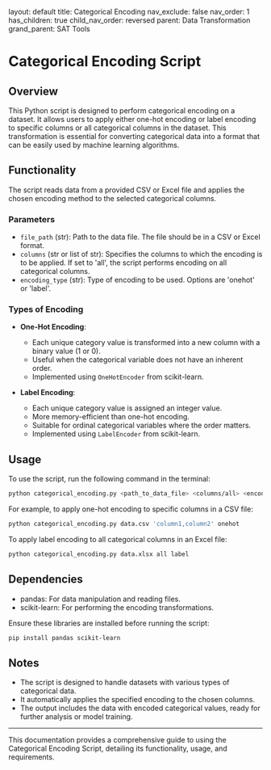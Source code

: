 layout: default
title: Categorical Encoding
nav_exclude: false
nav_order: 1
has_children: true
child_nav_order: reversed
parent: Data Transformation
grand_parent: SAT Tools


# Categorical Encoding Script

## Overview

This Python script is designed to perform categorical encoding on a dataset. It allows users to apply either one-hot encoding or label encoding to specific columns or all categorical columns in the dataset. This transformation is essential for converting categorical data into a format that can be easily used by machine learning algorithms.

## Functionality

The script reads data from a provided CSV or Excel file and applies the chosen encoding method to the selected categorical columns.

### Parameters

- `file_path` (str): Path to the data file. The file should be in a CSV or Excel format.
- `columns` (str or list of str): Specifies the columns to which the encoding is to be applied. If set to 'all', the script performs encoding on all categorical columns.
- `encoding_type` (str): Type of encoding to be used. Options are 'onehot' or 'label'.

### Types of Encoding

- **One-Hot Encoding**: 
  - Each unique category value is transformed into a new column with a binary value (1 or 0).
  - Useful when the categorical variable does not have an inherent order.
  - Implemented using `OneHotEncoder` from scikit-learn.

- **Label Encoding**:
  - Each unique category value is assigned an integer value.
  - More memory-efficient than one-hot encoding.
  - Suitable for ordinal categorical variables where the order matters.
  - Implemented using `LabelEncoder` from scikit-learn.

## Usage

To use the script, run the following command in the terminal:

```bash
python categorical_encoding.py <path_to_data_file> <columns/all> <encoding_type>
```

For example, to apply one-hot encoding to specific columns in a CSV file:

```bash
python categorical_encoding.py data.csv 'column1,column2' onehot
```

To apply label encoding to all categorical columns in an Excel file:

```bash
python categorical_encoding.py data.xlsx all label
```

## Dependencies

- pandas: For data manipulation and reading files.
- scikit-learn: For performing the encoding transformations.

Ensure these libraries are installed before running the script:

```bash
pip install pandas scikit-learn
```

## Notes

- The script is designed to handle datasets with various types of categorical data.
- It automatically applies the specified encoding to the chosen columns.
- The output includes the data with encoded categorical values, ready for further analysis or model training.

---

This documentation provides a comprehensive guide to using the Categorical Encoding Script, detailing its functionality, usage, and requirements.
